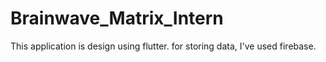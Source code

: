# Brainwave_Matrix_Intern
This application is design using flutter. for storing data, I've used firebase. 
